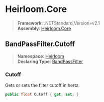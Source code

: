 # Heirloom.Core

> **Framework**: .NETStandard,Version=v2.1  
> **Assembly**: [Heirloom.Core][0]  

## BandPassFilter.Cutoff

> **Namespace**: [Heirloom][0]  
> **Declaring Type**: [BandPassFilter][1]  

### Cutoff

Gets or sets the filter cutoff in hertz.

```cs
public float Cutoff { get; set; }
```

[0]: ../../../Heirloom.Core.md
[1]: ../BandPassFilter.md
